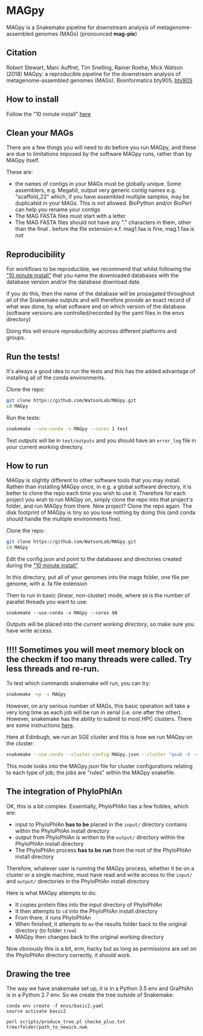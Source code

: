 # MAGpy
MAGpy is a Snakemake pipeline for downstream analysis of metagenome-assembled genomes (MAGs) (pronounced **mag-pie**)

## Citation

Robert Stewart, Marc Auffret, Tim Snelling, Rainer Roehe, Mick Watson (2018) MAGpy: a reproducible pipeline for the downstream analysis of metagenome-assembled genomes (MAGs). Bioinformatics bty905, [bty905](https://doi.org/10.1093/bioinformatics/bty905)

## How to install

Follow the "10 minute install" [here](https://github.com/WatsonLab/MAGpy/blob/master/install.md)

## Clean your MAGs

There are a few things you will need to do before you run MAGpy, and these are due to limitations imposed by the software MAGpy runs, rather than by MAGpy itself.  

These are:

* the names of contigs in your MAGs must be globally unique.  Some assemblers, e.g. Megahit, output very generic contig names e.g. "scaffold_22" which, if you have assembled multiple samples, may be duplicated in your MAGs.  This is not allowed.  BioPython and/or BioPerl can help you rename your contigs
* The MAG FASTA files must start with a letter
* The MAG FASTA files should not have any "." characters in them, other than the final . before the file extension e.f. mag1.faa is fine, mag.1.faa is not

## Reproducibility

For workflows to be reproducible, we recommend that whilst following the ["10 minute install"](https://github.com/WatsonLab/MAGpy/blob/master/install.md) that you name the downloaded databases with the database version and/or the database download date.

if you do this, then the name of the database will be propagated throughout all of the Snakemake outputs and will therefore provide an exact record of what was done, by what software and on which version of the database (software versions are controlled/recorded by the yaml files in the envs directory)

Doing this will ensure reproducibility accross different platforms and groups.

## Run the tests!

It's always a good idea to run the tests and this has the added advantage of installing all of the conda environments.

Clone the repo:

```sh
git clone https://github.com/WatsonLab/MAGpy.git
cd MAGpy
```

Run the tests:

```sh
snakemake --use-conda -s MAGpy --cores 1 test
```

Test outputs will be in ```test/outputs``` and you should have an ```error_log``` file in your current working directory.

## How to run

MAGpy is slightly different to other software tools that you may install.  Rathen than installing MAGpy once, in e.g. a global software directory, it is better to clone the repo each time you wish to use it.  Therefore for each project you wish to run MAGpy on, simply clone the repo into that project's folder, and run MAGpy from there.  New project?  Clone the repo again.  The disk footprint of MAGpy is tiny so you lose nothing by doing this (and conda should handle the multiple environments fine).

Clone the repo:

```sh
git clone https://github.com/WatsonLab/MAGpy.git
cd MAGpy
```

Edit the config.json and point to the databases and directories created during the ["10 minute install"](https://github.com/WatsonLab/MAGpy/blob/master/install.md)

In this directory, put all of your genomes into the mags folder, one file per genome, with a .fa file extension

Then to run in basic (linear, non-cluster) mode, where `$N` is the number of parallel threads you want to use:

```
snakemake --use-conda -s MAGpy --cores $N
```

Outputs will be placed into the *current working directory*, so make sure you have write access.

## !!!! Sometimes you will meet memory block on the checkm if too many threads were called. Try less threads and re-run.

To test which commands snakemake will run, you can try:

```sh
snakemake -np -s MAGpy
```

However, on any serious number of MAGs, this basic operation will take a very long time as each job will be run in serial (i.e. one after the other).  However, snakemake has the ability to submit to most HPC clusters.  There are some instructions [here](http://snakemake.readthedocs.io/en/stable/tutorial/additional_features.html#cluster-execution).  

Here at Edinbugh, we run an SGE cluster and this is how we run MAGpy on the cluster:

```sh
snakemake --use-conda --cluster-config MAGpy.json --cluster "qsub -V -cwd -pe sharedmem {cluster.core} -l h_rt= {cluster.time} -l h_vmem={cluster.vmem} -P {cluster.proj}" --jobs 1000
```

This mode looks into the MAGpy.json file for cluster configurations relating to each type of job; the jobs are "rules" within the MAGpy snakefile.


## The integration of PhyloPhlAn

OK, this is a bit complex.  Essentially, PhyloPhlAn has a few foibles, which are:

* input to PhyloPhlAn **has to be** placed in the ```input/``` directory contains within the PhyloPhlAn install directory
* output from PhyloPhlAn is written to the ```output/``` directory within the PhyloPhlAn install directory
* The PhyloPhlAn process **has to be run** from the root of the PhyloPhlAn install directory

Therefore, whatever user is running the MAGpy process, whether it be on a cluster or a single machine, must have read and write access to the ```input/``` and ```output/``` directories in the PhyloPhlAn install directory

Here is what MAGpy attempts to do:

* It copies protein files into the input directory of PhyloPhlAn
* It then attempts to ```cd``` into the PhyloPhlAn install directory
* From there, it runs PhyloPhlAn
* When finished, it attempts to ```mv``` the results folder back to the original directory (to folder ```tree```)
* MAGpy then changes back to the original working directory

Now obviously this is a bit, erm, hacky but as long as permissions are set on the PhyloPhlAn directory correctly, it should work.

## Drawing the tree

The way we have snakemake set up, it is in a Python 3.5 env and GraPhlAn is in a Python 2.7 env.  So we create the tree outside of Snakemake:

```
conda env create -f envs/basic2.yaml
source activate basic2

perl scripts/produce_tree.pl checkm_plus.txt tree/folder/path_to_newick.nwk
```


